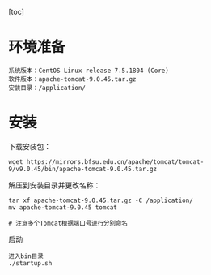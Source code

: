 [toc]

# 环境准备

```
系统版本：CentOS Linux release 7.5.1804 (Core)
软件版本：apache-tomcat-9.0.45.tar.gz
安装目录：/application/
```

# 安装

下载安装包：

```shell
wget https://mirrors.bfsu.edu.cn/apache/tomcat/tomcat-9/v9.0.45/bin/apache-tomcat-9.0.45.tar.gz
```

解压到安装目录并更改名称：

```shell
tar xf apache-tomcat-9.0.45.tar.gz -C /application/
mv apache-tomcat-9.0.45 tomcat

# 注意多个Tomcat根据端口号进行分别命名
```

启动

```shell
进入bin目录
./startup.sh
```

